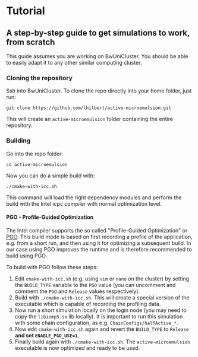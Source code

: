 # Tutorial
## A step-by-step guide to get simulations to work, from scratch

This guide assumes you are working on BwUniCluster. You should be able to easily adapt it to any other similar computing cluster.

### Cloning the repository
Ssh into BwUniCluster. To clone the repo directly into your home folder, just run:
```
git clone https://github.com/lhilbert/active-microemulsion.git
```
This will create an `active-microemulsion` folder containing the entire repository.

### Building
Go into the repo folder:
```
cd active-microemulsion
```
Now you can do a simple build with:
```
./cmake-with-icc.sh
```
This command will load the right dependency modules and perform the build with the Intel icpc compiler with normal optimization level.

#### PGO - Profile-Guided Optimization
The Intel compiler supports the so called "Profile-Guided Optimization" or [PGO](https://software.intel.com/en-us/articles/step-by-step-optimizing-with-intel-c-compiler#s5).
This build mode is based on first recording a profile of the application, e.g. from a short run, and then using it for optimizing a subsequent build.
In our case using PGO improves the runtime and is therefore recommended to build using PGO.

To build with PGO follow these steps:
1. Edit `cmake-with-icc.sh` (e.g. using `vim` or `nano` on the cluster) by setting the `BUILD_TYPE` variable to the `PGO` value (you can uncomment and comment the `PGO` and `Release` values respectively).
2. Build with `./cmake-with-icc.sh`. This will create a special version of the executable which is capable of recording the profiling data.
3. Now run a short simulation locally on the login node (you may need to copy the `libiomp5.so` lib locally). It is important to run this simulation with some chain configuration, as e.g. `ChainConfigs/halfActive_*`.
4. Now edit `cmake-with-icc.sh` again and revert the `BUILD_TYPE` to `Release` **and set `ENABLE_PGO_USE=1`**.
5. Finally build again with `./cmake-with-icc.sh`. The `active-microemulsion` executable is now optimized and ready to be used.
